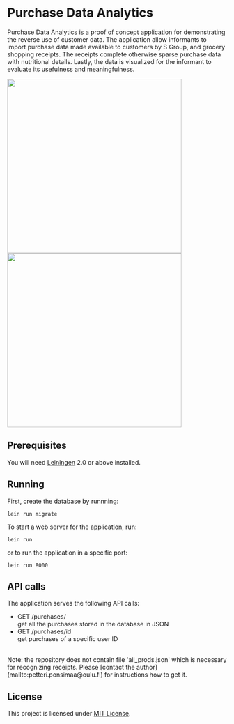 # Purchase Data Analytics

Purchase Data Analytics is a proof of concept application for demonstrating the reverse use of customer data. The application allow informants to import purchase data made available to customers by S Group, and grocery shopping receipts. The receipts complete otherwise sparse purchase data with nutritional details. Lastly, the data is visualized for the informant to evaluate its usefulness and meaningfulness.

<a target="_blank" href="https://gitlab.com/petterip/purchase-data/raw/master/dev-resources/screenshot_items.jpg">
<img src="https://gitlab.com/petterip/purchase-data/raw/master/dev-resources/screenshot_items.jpg" width=400></a>
<a target="_blank" href="https://gitlab.com/petterip/purchase-data/raw/master/dev-resources/screenshot_purchases.jpg">
<img src="https://gitlab.com/petterip/purchase-data/raw/master/dev-resources/screenshot_purchases.jpg" width=400></a>

## Prerequisites

You will need [Leiningen][1] 2.0 or above installed.

[1]: https://github.com/technomancy/leiningen

## Running

First, create the database by runnning:

    lein run migrate 

To start a web server for the application, run:

    lein run
    
or to run the application in a specific port:

    lein run 8000

## API calls

The application serves the following API calls:

* GET /purchases/ <br/>get all the purchases stored in the database in JSON
* GET /purchases/id <br/>get purchases of a specific user ID

<br/>
Note: the repository does not contain file 'all_prods.json' which is necessary for recognizing receipts. Please [contact the author](mailto:petteri.ponsimaa@oulu.fi) for instructions how to get it.

## License

This project is licensed under [MIT License](http://opensource.org/licenses/MIT).